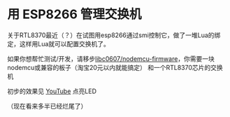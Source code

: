 # 用 ESP8266 管理交换机

关于RTL8370最近（？）在试图用esp8266通过smi控制它，做了一堆Lua的绑定，这样用Lua就可以配置交换机了。  

如果你想帮忙测试/开发，请移步[libc0607/nodemcu-firmware](https://github.com/libc0607/nodemcu-firmware)，你需要一块nodemcu或兼容的板子（淘宝20元以内就能搞定） 和一个RTL8370芯片的交换机  

初步的效果见 [YouTube](https://www.youtube.com/watch?v=TsPTUKKPerY) 点亮LED  

（现在看来多半已经烂尾了）  

